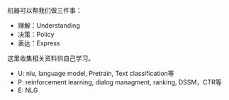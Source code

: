 机器可以帮我们做三件事：

* 理解：Understanding
* 决策：Policy
* 表达：Express

这里收集相关资料供自己学习。

- U: nlu, language model, Pretrain, Text classification等
- P: reinforcement learning, dialog managment, ranking, DSSM，CTR等
- E: NLG
